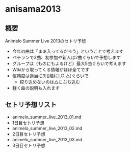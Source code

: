 anisama2013
===========

## 概要

Animelo Summer Live 2013のセトリ予想

 - 今年の曲は「まぁ入ってるだろう」ということで考えます
 - ベテランで3曲、初参加や新人は2曲ぐらいで予想します
 - グループは（ものにもよるけど）最大5曲ぐらいで考えます
 - Wikiから取ってくる情報がほぼ全てです
 - 信頼度は適当に3段階(◎,○,△)ぐらいで
   - 絞り込めないのは△にぶち込む
 - 軽く曲の説明も入れます

## セトリ予想リスト

 - animelo_summer_live_2013_01.md
 - 1日目セトリ予想
 - animelo_summer_live_2013_02.md
 - 2日目セトリ予想
 - animelo_summer_live_2013_03.md
 - 3日目セトリ予想

